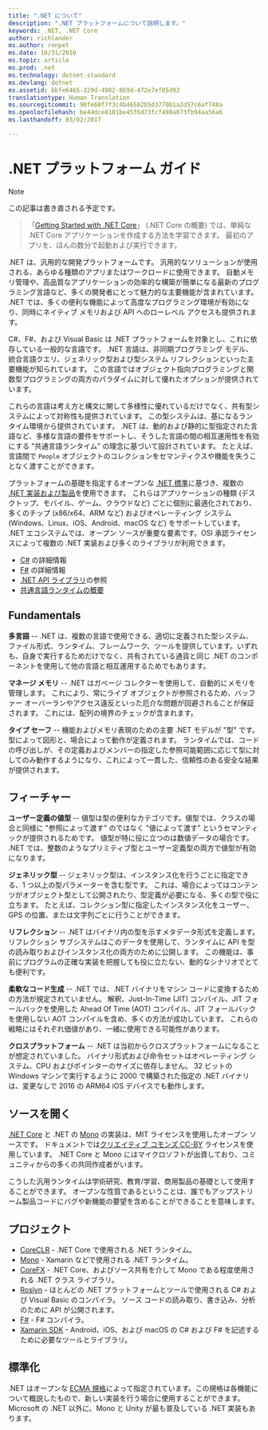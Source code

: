 ```yaml
---
title: ".NET について"
description: ".NET プラットフォームについて説明します。"
keywords: .NET, .NET Core
author: richlander
ms.author: ronpet
ms.date: 10/31/2016
ms.topic: article
ms.prod: .net
ms.technology: dotnet-standard
ms.devlang: dotnet
ms.assetid: bbfe6465-329d-4982-869d-472e7ef85d93
translationtype: Human Translation
ms.sourcegitcommit: 90fe68f7f3c4b46502b5d3770b1a2d57c6af748a
ms.openlocfilehash: be44dce8181be45f6d73fcf498a873fb94aa56a6
ms.lasthandoff: 03/02/2017

---
```


# <a name="net-platform-guide"></a>.NET プラットフォーム ガイド

> [!NOTE]
この記事は書き直される予定です。

> 「[Getting Started with .NET Core](../core/getting-started.md)」 (.NET Core の概要) では、単純な .NET Core アプリケーションを作成する方法を学習できます。 最初のアプリを、ほんの数分で起動および実行できます。

.NET は、汎用的な開発プラットフォームです。 汎用的なソリューションが使用される、あらゆる種類のアプリまたはワークロードに使用できます。 自動メモリ管理や、高品質なアプリケーションの効率的な構築が簡単になる最新のプログラミング言語など、多くの開発者にとって魅力的な主要機能が含まれています。 .NET では、多くの便利な機能によって高度なプログラミング環境が有効になり、同時にネイティブ メモリおよび API へのローレベル アクセスも提供されます。

C#、F#、および Visual Basic は .NET プラットフォームを対象とし、これに依存している一般的な言語です。 .NET 言語は、非同期プログラミング モデル、統合言語クエリ、ジェネリック型および型システム リフレクションといった主要機能が知られています。 この言語ではオブジェクト指向プログラミングと関数型プログラミングの両方のパラダイムに対して優れたオプションが提供されています。

これらの言語は考え方と構文に関して多様性に優れているだけでなく、共有型システムによって対称性も提供されています。 この型システムは、基になるランタイム環境から提供されています。 .NET は、動的および静的に型指定された言語など、多様な言語の要件をサポートし、そうした言語の間の相互運用性を有効にする "共通言語ランタイム" の理念に基づいて設計されています。 たとえば、言語間で `People` オブジェクトのコレクションをセマンティクスや機能を失うことなく渡すことができます。

プラットフォームの基礎を指定するオープンな [.NET 標準](https://github.com/dotnet/coreclr/blob/master/Documentation/project-docs/dotnet-standards.md)に基づき、複数の [.NET 実装および製品](components.md)を使用できます。 これらはアプリケーションの種類 (デスクトップ、モバイル、ゲーム、クラウドなど) ごとに個別に最適化されており、多くのチップ (x86/x64、ARM など) およびオペレーティング システム (Windows、Linux、iOS、Android、macOS など) をサポートしています。 .NET エコシステムでは、オープン ソースが重要な要素です。OSI 承認ライセンスによって複数の .NET 実装および多くのライブラリが利用できます。

- [C#](../csharp/index.md) の詳細情報
- [F#](../fsharp/index.md) の詳細情報
- [.NET API ライブラリ](../../api/index.md)の参照
- [共通言語ランタイムの概要](https://github.com/dotnet/coreclr/blob/master/Documentation/botr/intro-to-clr.md)

<a name="fundamentals"></a>Fundamentals
------------

**多言語** -- .NET は、複数の言語で使用できる、適切に定義された型システム、ファイル形式、ランタイム、フレームワーク、ツールを提供しています。いずれも、自身で実行するためだけでなく、共有されている通貨と同じ .NET のコンポーネントを使用して他の言語と相互運用するためでもあります。

**マネージ メモリ** -- .NET はガベージ コレクターを使用して、自動的にメモリを管理します。 これにより、常にライブ オブジェクトが参照されるため、バッファー オーバーランやアクセス違反といった厄介な問題が回避されることが保証されます。 これには、配列の境界のチェックが含まれます。

**タイプ セーフ** -- 機能およびメモリ表現のための主要 .NET モデルが "型" です。 型によって図形と、場合によって動作が定義されます。 ランタイムでは、コードの呼び出しが、その定義およびメンバーの指定した参照可能範囲に応じて型に対してのみ動作するようになり、これによって一貫した、信頼性のある安全な結果が提供されます。

<a name="features"></a>フィーチャー
--------

**ユーザー定義の値型** -- 値型は型の便利なカテゴリです。値型では、クラスの場合と同様に "参照によって渡す" のではなく "値によって渡す" というセマンティックが提供されるためです。 値型が特に役に立つのは数値データの場合です。 .NET では、整数のようなプリミティブ型とユーザー定義型の両方で値型が有効になります。

**ジェネリック型** -- ジェネリック型は、インスタンス化を行うごとに指定できる、1 つ以上の型パラメーターを含む型です。 これは、場合によってはコンテンツがオブジェクト型として公開されたり、型定義が必要になる、多くの型で役に立ちます。 たとえば、コレクション型に指定したインスタンス化をユーザー、GPS の位置、または文字列ごとに行うことができます。

**リフレクション** -- .NET はバイナリ内の型を示すメタデータ形式を定義します。 リフレクション サブシステムはこのデータを使用して、ランタイムに API を型の読み取りおよびインスタンス化の両方のために公開します。 この機能は、事前にプログラムの正確な実装を把握しても役に立たない、動的なシナリオでとても便利です。

**柔軟なコード生成** -- .NET では、.NET バイナリをマシン コードに変換するための方法が規定されていません。 解釈、Just-In-Time (JIT) コンパイル、JIT フォールバックを使用した Ahead Of Time (AOT) コンパイル、JIT フォールバックを使用しない AOT コンパイルを含め、多くの方法が成功しています。 これらの戦略にはそれぞれ価値があり、一緒に使用できる可能性があります。

**クロスプラットフォーム** -- .NET は当初からクロスプラットフォームになることが想定されていました。 バイナリ形式および命令セットはオペレーティング システム、CPU およびポインターのサイズに依存しません。 32 ビットの Windows マシンで実行するように 2000 で構築された指定の .NET バイナリは、変更なしで 2016 の ARM64 iOS デバイスでも動作します。

<a name="open-source"></a>ソースを開く
-----------

[.NET Core](https://github.com/dotnet/core) と .NET の [Mono](https://github.com/mono/mono) の実装は、MIT ライセンスを使用したオープン ソースです。 ドキュメントでは[クリエイティブ コモンズ CC-BY](https://creativecommons.org/licenses/by/4.0/) ライセンスを使用しています。 .NET Core と Mono にはマイクロソフトが出資しており、コミュニティからの多くの共同作成者がいます。 

こうした汎用ランタイムは学術研究、教育/学習、商用製品の基礎として使用することができます。 オープンな性質であるということは、誰でもアップストリーム製品コードにバグや新機能の要望を含めることができることを意味します。

<a name="projects"></a>プロジェクト
--------

- [CoreCLR](https://github.com/dotnet/coreclr) - .NET Core で使用される .NET ランタイム。
- [Mono](https://github.com/mono/mono) - Xamarin などで使用される .NET ランタイム。
- [CoreFX](https://github.com/dotnet/coreclr) - .NET Core、およびソース共有を介して Mono である程度使用される .NET クラス ライブラリ。
- [Roslyn](https://github.com/dotnet/roslyn) - ほとんどの .NET プラットフォームとツールで使用される C# および Visual Basic のコンパイラ。 ソース コードの読み取り、書き込み、分析のために API が公開されます。
- [F#](https://github.com/microsoft/visualfsharp) - F# コンパイラ。
- [Xamarin SDK](http://open.xamarin.com) - Android、iOS、および macOS の C# および F# を記述するために必要なツールとライブラリ。

<a name="standardized"></a>標準化
------------

.NET はオープンな [ECMA 規格](https://github.com/dotnet/coreclr/blob/master/Documentation/project-docs/dotnet-standards.md)によって指定されています。この規格は各機能について概説したもので、新しい実装を行う場合に使用することができます。 Microsoft の .NET 以外に、Mono と Unity が最も普及している .NET 実装もあります。


